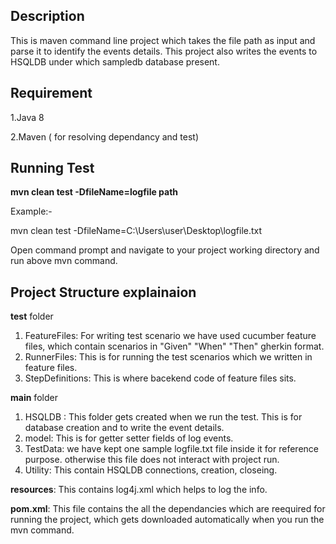 **Description**
--------------------------------------------------------------------------------------
This is maven command line project which takes the file path as input and parse it to identify the events details.
This project also writes the events to HSQLDB under which sampledb database present.

**Requirement**
--------------------------------------------------------------------------------------
1.Java 8

2.Maven ( for resolving dependancy and test)



**Running Test**
--------------------------------------------------------------------------------------

**mvn clean test -DfileName=logfile path**

Example:-

mvn clean test -DfileName=C:\Users\user\Desktop\logfile.txt

Open command prompt and navigate to your project working directory and run above mvn command.

**Project Structure explainaion**
--------------------------------------------------------------------------------------
**test** folder
1. FeatureFiles: For writing test scenario we have used cucumber feature files, which contain scenarios in "Given" "When" "Then" gherkin format.
2. RunnerFiles: This is for running the test scenarios which we written in feature files.
3. StepDefinitions: This is where bacekend code of feature files sits.

**main** folder
1. HSQLDB : This folder gets created when we run the test. This is for database creation and to write the event details.
2. model: This is for getter setter fields of log events.
3. TestData: we have kept one sample logfile.txt file inside it for reference purpose. otherwise this file does not interact with project run.
4. Utility: This contain HSQLDB connections, creation, closeing.

**resources**: This contains log4j.xml which helps to log the info.

**pom.xml**: This file contains the all the dependancies which are reequired for running the project,
        which gets downloaded automatically when you run the mvn command.
